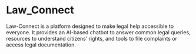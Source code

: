 # Law_Connect
Law-Connect is a platform designed to make legal help accessible to everyone. It provides an AI-based chatbot to answer common legal queries, resources to understand citizens’ rights, and tools to file complaints or access legal documentation. 
